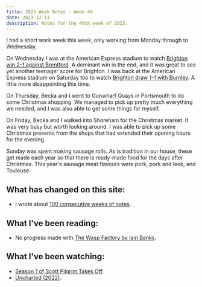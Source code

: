 ```yaml
---
title: 2023 Week Notes - Week 49
date: 2023-12-11
description: Notes for the 49th week of 2023.
---
```


I had a short work week this week, only working from Monday through to Wednesday.

On Wednesday I was at the American Express stadium to watch [Brighton win 2-1 against Brentford](https://www.brightonandhovealbion.com/news/3810653/hinshelwood-heads-the-winner-as-albion-come-from-behind). A dominant win in the end, and it was great to see yet another teenager score for Brighton. I was back at the American Express stadium on Saturday too to watch [Brighton draw 1-1 with Burnley](https://www.brightonandhovealbion.com/news/3815312/adingra-on-target-but-keeper-trafford-defies-albion). A little more disappointing this time.

On Thursday, Becka and I went to Gunwharf Quays in Portsmouth to do some Christmas shopping. We managed to pick up pretty much everything we needed, and I was also able to get some things for myself.

On Friday, Becka and I walked into Shoreham for the Christmas market. It was very busy but worth looking around. I was able to pick up some Christmas presents from the shops that had extended their opening hours for the evening.

Sunday was spent making sausage rolls. As is tradition in our house, these get made each year so that there is ready-made food for the days after Christmas. This year's sausage meat flavours were pork, pork and leek, and Toulouse.

## What has changed on this site:

- I wrote about [100 consecutive weeks of notes](/journal/2023/100-consecutive-weeks-of-notes/).

## What I've been reading:

- No progress made with [The Wasp Factory by Iain Banks](/reading/#now).

## What I've been watching:

- [Season 1 of Scott Pilgrim Takes Off](https://www.themoviedb.org/tv/155292-scott-pilgrim-takes-off/season/1).
- [Uncharted (2022)](https://www.themoviedb.org/movie/335787-uncharted).
